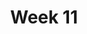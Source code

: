 ---
    title: Week 11
    weekNumber: 11
    days:
      - date: 2021-11-30
        events:
          "**17**{: .label .label-gray } Naive Bayes":
      - date: 2021-12-2
        events:
          "**18**{: .label .label-gray } Review, Conclusion":
---